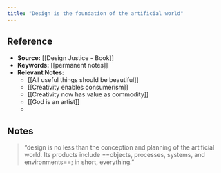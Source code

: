 ```yaml
---
title: "Design is the foundation of the artificial world"
---
```

## Reference
- **Source:** [[Design Justice - Book]]
- **Keywords:** [[permanent notes]]
- **Relevant Notes:** 
	- [[All useful things should be beautiful]]
	- [[Creativity enables consumerism]]
	- [[Creativity now has value as commodity]]
	- [[God is an artist]]
	- 
## Notes
> “design is no less than the conception and planning of the artificial world. Its products include ==objects, processes, systems, and environments==; in short, everything.”
